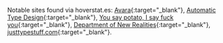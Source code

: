 <a name="websites01"></a>

Notable sites found via hoverstat.es: [Avara](https://raphaelbastide.com/avara/){:target="_blank"}, [Automatic Type Design](http://automatic-type-design.anrt-nancy.fr/en){:target="_blank"}, [You say potato, I say fuck you](http://yousaypotatoisayfuckyou.com/){:target="_blank"}, [Department of New Realities](http://departmentofnewrealities.com/){:target="_blank"}, [justtypestuff.com](https://justtypestuff.com/){:target="_blank"}.
